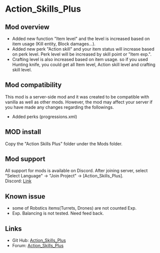 # Action_Skills_Plus

## Mod overview
* Added new function "Item level" and the level is increased based on item usage (Kill entity, Block damages...).
* Added new perk "Action skill" and your item status will increase based on perk level. Perk level will be increased by skill point or "Item exp.".
* Crafting level is also increased based on item usage. so if you used Hunting knife, you could get all Item level, Action skill level and crafting skill level. 

## Mod compatibility
This mod is a server-side mod and it was created to be compatible with vanilla as well as other mods. However, the mod may affect your server if you have made any changes regarding the followings.<br>
* Added perks (progressions.xml)

## MOD install
Copy the "Action Skills Plus" folder under the Mods folder. <br>

## Mod support
All support for mods is available on Discord. After joining server, select "Select Language" -> "Join Project" -> [Action_Skills_Plus].<br>
Discord: [Link](https://discord.gg/Va9CMv59Ej)<br>

## Known issue
* some of Robstics items(Turrets, Drones) are not counted Exp.
* Exp. Balancing is not tested. Need feed back.

## Links
* Git Hub: [Action_Skills_Plus](https://github.com/7DTD-JP/Action_Skills_Plus)
* Forum: [Action_Skills_Plus](https://community.7daystodie.com/topic/34017-action-skills-plus/)
